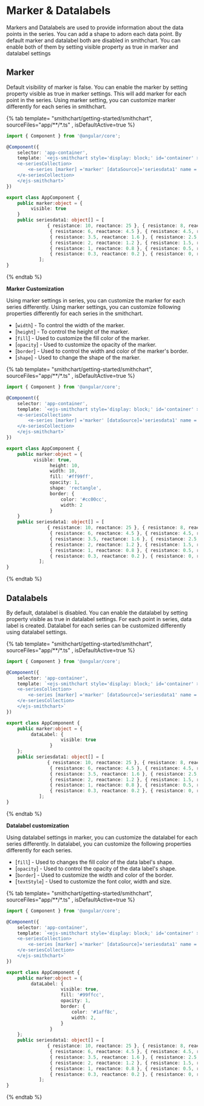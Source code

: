 <!-- markdownlint-disable MD036 -->

# Marker & Datalabels

Markers and Datalabels are used to provide information about the data points in the series. You can add a shape to adorn each data point. By default marker and datalabel both are disabled in smithchart. You can enable both of them by setting visible property as true in marker and datalabel settings

## Marker

Default visibility of marker is false. You can enable the marker by setting property visible as true in marker settings. This will add marker for each point in the series. Using marker setting, you can customize marker differently for each series in smithchart.

{% tab template= "smithchart/getting-started/smithchart", sourceFiles="app/**/*.ts" , isDefaultActive=true %}

```typescript
import { Component } from '@angular/core';

@Component({
    selector: 'app-container',
    template: `<ejs-smithchart style='display: block;' id='container' >
    <e-seriesCollection>
        <e-series [marker] ='marker' [dataSource]='seriesdata1' name ='Transmission1' reactance='reactance' resistance='resistance'> </e-series>
    </e-seriesCollection>
    </ejs-smithchart>`
})

export class AppComponent {
    public marker:object = {
         visible: true
    }
    public seriesdata1: object[] = [
               { resistance: 10, reactance: 25 }, { resistance: 8, reactance: 6 },
                { resistance: 6, reactance: 4.5 }, { resistance: 4.5, reactance: 2 },
                { resistance: 3.5, reactance: 1.6 }, { resistance: 2.5, reactance: 1.3 },
                { resistance: 2, reactance: 1.2 }, { resistance: 1.5, reactance: 1 },
                { resistance: 1, reactance: 0.8 }, { resistance: 0.5, reactance: 0.4 },
                { resistance: 0.3, reactance: 0.2 }, { resistance: 0, reactance: 0.15 },
            ];
}
```

{% endtab %}

**Marker Customization**

Using marker settings in series, you can customize the marker for each series differently. Using marker settings, you can customize following properties differently for each series in the smithchart.

* [`width`] - To control the width of the marker.
* [`height`] - To control the height of the marker.
* [`fill`] - Used to customize the fill color of the marker.
* [`opacity`] - Used to customize the opacity of the marker.
* [`border`] - Used to control the width and color of the marker's border.
* [`shape`] - Used to change the shape of the marker.

{% tab template= "smithchart/getting-started/smithchart", sourceFiles="app/**/*.ts" , isDefaultActive=true %}

```typescript
import { Component } from '@angular/core';

@Component({
    selector: 'app-container',
    template: `<ejs-smithchart style='display: block;' id='container' >
    <e-seriesCollection>
        <e-series [marker] ='marker' [dataSource]='seriesdata1' name ='Transmission1' reactance='reactance' resistance='resistance'> </e-series>
    </e-seriesCollection>
    </ejs-smithchart>`
})

export class AppComponent {
    public marker:object = {
          visible: true,
                height: 10,
                width: 10,
                fill: '#ff99ff',
                opacity: 1,
                shape: 'rectangle',
                border: {
                    color: '#cc00cc',
                    width: 2
                }
    }
    public seriesdata1: object[] = [
               { resistance: 10, reactance: 25 }, { resistance: 8, reactance: 6 },
                { resistance: 6, reactance: 4.5 }, { resistance: 4.5, reactance: 2 },
                { resistance: 3.5, reactance: 1.6 }, { resistance: 2.5, reactance: 1.3 },
                { resistance: 2, reactance: 1.2 }, { resistance: 1.5, reactance: 1 },
                { resistance: 1, reactance: 0.8 }, { resistance: 0.5, reactance: 0.4 },
                { resistance: 0.3, reactance: 0.2 }, { resistance: 0, reactance: 0.15 },
            ];
}
```

{% endtab %}

## Datalabels

By default, datalabel is disabled. You can enable the datalabel by setting property visible as true in datalabel settings. For each point in series, data label is created. Datalabel for each series can be customized differently using datalabel settings.

{% tab template= "smithchart/getting-started/smithchart", sourceFiles="app/**/*.ts" , isDefaultActive=true %}

```typescript
import { Component } from '@angular/core';

@Component({
    selector: 'app-container',
    template: `<ejs-smithchart style='display: block;' id='container' >
    <e-seriesCollection>
        <e-series [marker] ='marker' [dataSource]='seriesdata1' name ='Transmission1' reactance='reactance' resistance='resistance'> </e-series>
    </e-seriesCollection>
    </ejs-smithchart>`
})

export class AppComponent {
    public marker:object = {
         dataLabel: {
                    visible: true
                }
    };
    public seriesdata1: object[] = [
               { resistance: 10, reactance: 25 }, { resistance: 8, reactance: 6 },
                { resistance: 6, reactance: 4.5 }, { resistance: 4.5, reactance: 2 },
                { resistance: 3.5, reactance: 1.6 }, { resistance: 2.5, reactance: 1.3 },
                { resistance: 2, reactance: 1.2 }, { resistance: 1.5, reactance: 1 },
                { resistance: 1, reactance: 0.8 }, { resistance: 0.5, reactance: 0.4 },
                { resistance: 0.3, reactance: 0.2 }, { resistance: 0, reactance: 0.15 },
            ];
}
```

{% endtab %}

**Datalabel customization**

Using datalabel settings in marker, you can customize the datalabel for each series differently. In datalabel, you can customize the following properties differently for each series.

* [`fill`] - Used to changes the fill color of the data label's shape.
* [`opacity`] - Used to control the opacity of the data label's shape.
* [`border`] - Used to customize the width and color of the border.
* [`textStyle`] - Used to customize the font color, width and size.

{% tab template= "smithchart/getting-started/smithchart", sourceFiles="app/**/*.ts" , isDefaultActive=true %}

```typescript
import { Component } from '@angular/core';

@Component({
    selector: 'app-container',
    template: `<ejs-smithchart style='display: block;' id='container' >
    <e-seriesCollection>
        <e-series [marker] ='marker' [dataSource]='seriesdata1' name ='Transmission1' reactance='reactance' resistance='resistance'> </e-series>
    </e-seriesCollection>
    </ejs-smithchart>`
})

export class AppComponent {
    public marker:object = {
         dataLabel: {
                    visible: true,
                    fill: '#99ffcc',
                    opacity: 1,
                    border: {
                        color: '#1aff8c',
                        width: 2,
                    }
                }
    };
    public seriesdata1: object[] = [
               { resistance: 10, reactance: 25 }, { resistance: 8, reactance: 6 },
                { resistance: 6, reactance: 4.5 }, { resistance: 4.5, reactance: 2 },
                { resistance: 3.5, reactance: 1.6 }, { resistance: 2.5, reactance: 1.3 },
                { resistance: 2, reactance: 1.2 }, { resistance: 1.5, reactance: 1 },
                { resistance: 1, reactance: 0.8 }, { resistance: 0.5, reactance: 0.4 },
                { resistance: 0.3, reactance: 0.2 }, { resistance: 0, reactance: 0.15 },
            ];
}
```

{% endtab %}